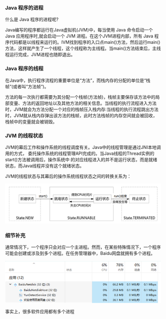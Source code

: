 







### Java 程序的进程

什么是 Java 程序的进程呢?

Java编写的程序都运行在Java虚拟机(JVM)中，每当使用 Java 命令启动一个 Java 应用程序时,就会启动一个 JVM 进程。在这个JVM进程内部，所有 Java 程序代码都是以线程来运行的。IVM找到程序的入口点main()方法，然后运行main()方法，这样就产生了一个线程，这个线程称为主线程。当main()方法结束后，主线程运行完成，JVM进程也随即退出。





### Java 程序的线程

在Java中，执行程序流程的重要单位是“方法”，而栈内存的分配的单位是“栈帧”(或者叫“方法帧”)。

方法的每一次执行都需要为其分配一个栈帧(方法帧)，栈帧主要保存该方法中的局部变量、方法的返回地址以及其他方法的相关信息。当线程的执行流程进入方法时，JVM就会为方法分配一个对应的栈帧压入栈内存:当线程的执行流程跳出方法时，JVM就从栈内存弹出该方法的栈帧，此时方法栈帧的内存空间就会被回收，栈帧中的变量就会被销毁。





### JVM 的线程状态

JVM的幕后工作和操作系统的线程调度有关。Java中的线程管理是通过JNI本地调用的方式， 委托操作系统的线程管理API完成的。当Java线程的Thread实例的start()方法被调用后，操作系统中 的对应线程进入的并不是运行状态，而是就绪状态，而Java线程并没有这个就绪状态。

JVM的线程状态与其幕后的操作系统线程状态之间的转换关系为：

![image-20240705203355053](images/image-20240705203355053.png)





### 细节补充

通常情况下，一个程序只会对应一个主进程。然而，在某些特殊情况下，一个程序可能会创建或涉及到多个进程。在任务管理器中，Baidu网盘就拥有多个进程。

![image-20240306105749083](images/image-20240306105749083.png)

事实上，很多软件应用都有多个进程